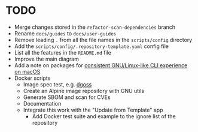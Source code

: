 # TODO

- Merge changes stored in the `refactor-scan-dependencies` branch
- Rename `docs/guides` to `docs/user-guides`
- Remove leading `.` from all the file names in the `scripts/config` directory
- Add the `scripts/config/.repository-template.yaml` config file
- List all the features in the `README.md` file
- Improve the main diagram
- Add a note on packages for [consistent GNU/Linux-like CLI experience on macOS](https://github.com/nhs-england-tools/dotfiles/blob/f0d6fbe913e5b35bcd3feb13fe3a61da12c61f5d/assets/20-install-base-packages.macos.sh#L29)
- Docker scripts
  - Image spec test, e.g. [dgoss](https://github.com/goss-org/goss/tree/master/extras/dgoss)
  - Create an Alpine image repository with GNU utils
  - Generate SBOM and scan for CVEs
  - Documentation
  - Integrate this work with the "Update from Template" app
    - Add Docker test suite and example to the ignore list of the repository
